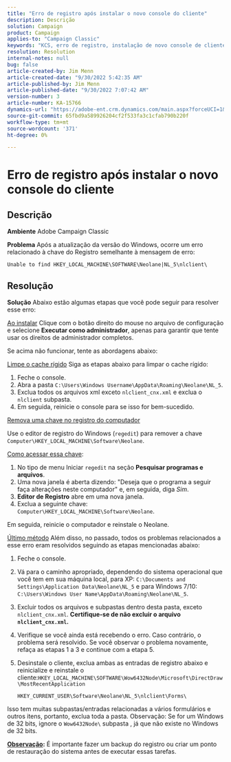 ```yaml
---
title: "Erro de registro após instalar o novo console do cliente"
description: Descrição
solution: Campaign
product: Campaign
applies-to: "Campaign Classic"
keywords: "KCS, erro de registro, instalação de novo console de cliente, Adobe Campaign Classic, solução de problemas, limpar cache, regedit, chave de registro"
resolution: Resolution
internal-notes: null
bug: false
article-created-by: Jim Menn
article-created-date: "9/30/2022 5:42:35 AM"
article-published-by: Jim Menn
article-published-date: "9/30/2022 7:07:42 AM"
version-number: 3
article-number: KA-15766
dynamics-url: "https://adobe-ent.crm.dynamics.com/main.aspx?forceUCI=1&pagetype=entityrecord&etn=knowledgearticle&id=d210f2ad-8240-ed11-9db1-0022480866ad"
source-git-commit: 65fbd9a589926204cf2f533fa3c1cfab790b220f
workflow-type: tm+mt
source-wordcount: '371'
ht-degree: 0%

---
```


# Erro de registro após instalar o novo console do cliente

## Descrição


<b>Ambiente</b>
Adobe Campaign Classic

<b>Problema</b>
Após a atualização da versão do Windows, ocorre um erro relacionado à chave do Registro semelhante à mensagem de erro:


```
Unable to find HKEY_LOCAL_MACHINE\SOFTWARE\Neolane|NL_5\nlclient\
```



## Resolução


<b>Solução</b>
Abaixo estão algumas etapas que você pode seguir para resolver esse erro:

<u>Ao instalar</u>
Clique com o botão direito do mouse no arquivo de configuração e selecione <b>Executar como administrador</b>, apenas para garantir que tente usar os direitos de administrador completos.

Se acima não funcionar, tente as abordagens abaixo:

<u>Limpe o cache rígido</u>
Siga as etapas abaixo para limpar o cache rígido:

1. Feche o console.
2. Abra a pasta `C:\Users\Windows Username\AppData\Roaming\Neolane\NL_5`.
3. Exclua todos os arquivos xml exceto `nlclient_cnx.xml` e exclua o `nlclient` subpasta.
4. Em seguida, reinicie o console para se isso for bem-sucedido.


<u>Remova uma chave no registro do computador</u>

Use o editor de registro do Windows (`regedit`) para remover a chave `Computer\HKEY_LOCAL_MACHINE\Software\Neolane`.

<u>Como acessar essa chave</u>:

1. No tipo de menu Iniciar `regedit` na seção <b>Pesquisar programas e arquivos</b>.
2. Uma nova janela é aberta dizendo: &quot;Deseja que o programa a seguir faça alterações neste computador&quot; e, em seguida, diga *Sim*.
3. <b>Editor de Registro</b> abre em uma nova janela.
4. Exclua a seguinte chave: `Computer\HKEY_LOCAL_MACHINE\Software\Neolane`.


Em seguida, reinicie o computador e reinstale o Neolane.

<u>Último método</u>
Além disso, no passado, todos os problemas relacionados a esse erro eram resolvidos seguindo as etapas mencionadas abaixo:

1. Feche o console.
2. Vá para o caminho apropriado, dependendo do sistema operacional que você tem em sua máquina local, para XP: `C:\Documents and Settings\Application Data\Neolane\NL_5` e para Windows 7/10: `C:\Users\Windows User Name\AppData\Roaming\Neolane\NL_5`.
3. Excluir todos os arquivos e subpastas dentro desta pasta, exceto `nlclient_cnx.xml`. <b>Certifique-se de não excluir o arquivo `nlclient_cnx.xml`.</b>
4. Verifique se você ainda está recebendo o erro. Caso contrário, o problema será resolvido. Se você observar o problema novamente, refaça as etapas 1 a 3 e continue com a etapa 5.
5. Desinstale o cliente, exclua ambas as entradas de registro abaixo e reinicialize e reinstale o cliente:`HKEY_LOCAL_MACHINE\SOFTWARE\Wow6432Node\Microsoft\DirectDraw\MostRecentApplication`

   `HKEY_CURRENT_USER\Software\Neolane\NL_5\nlclient\Forms\`


Isso tem muitas subpastas/entradas relacionadas a vários formulários e outros itens, portanto, exclua toda a pasta.
Observação: Se for um Windows de 32 bits, ignore o `Wow6432Node\` subpasta , já que não existe no Windows de 32 bits.

<u><b>Observação</b></u><b>:</b> É importante fazer um backup do registro ou criar um ponto de restauração do sistema antes de executar essas tarefas.
